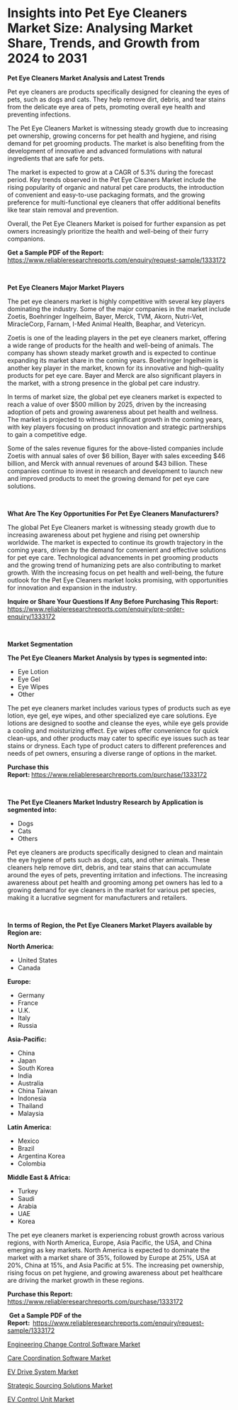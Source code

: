 <p><h1>Insights into Pet Eye Cleaners Market Size: Analysing Market Share, Trends, and Growth from 2024 to 2031</h1></p><p><strong>Pet Eye Cleaners Market Analysis and Latest Trends</strong></p>
<p><p>Pet eye cleaners are products specifically designed for cleaning the eyes of pets, such as dogs and cats. They help remove dirt, debris, and tear stains from the delicate eye area of pets, promoting overall eye health and preventing infections.</p><p>The Pet Eye Cleaners Market is witnessing steady growth due to increasing pet ownership, growing concerns for pet health and hygiene, and rising demand for pet grooming products. The market is also benefiting from the development of innovative and advanced formulations with natural ingredients that are safe for pets.</p><p>The market is expected to grow at a CAGR of 5.3% during the forecast period. Key trends observed in the Pet Eye Cleaners Market include the rising popularity of organic and natural pet care products, the introduction of convenient and easy-to-use packaging formats, and the growing preference for multi-functional eye cleaners that offer additional benefits like tear stain removal and prevention.</p><p>Overall, the Pet Eye Cleaners Market is poised for further expansion as pet owners increasingly prioritize the health and well-being of their furry companions.</p></p>
<p><strong>Get a Sample PDF of the Report:&nbsp;</strong> <a href="https://www.reliableresearchreports.com/enquiry/request-sample/1333172">https://www.reliableresearchreports.com/enquiry/request-sample/1333172</a></p>
<p>&nbsp;</p>
<p><strong>Pet Eye Cleaners Major Market Players</strong></p>
<p><p>The pet eye cleaners market is highly competitive with several key players dominating the industry. Some of the major companies in the market include Zoetis, Boehringer Ingelheim, Bayer, Merck, TVM, Akorn, Nutri-Vet, MiracleCorp, Farnam, I-Med Animal Health, Beaphar, and Vetericyn. </p><p>Zoetis is one of the leading players in the pet eye cleaners market, offering a wide range of products for the health and well-being of animals. The company has shown steady market growth and is expected to continue expanding its market share in the coming years. Boehringer Ingelheim is another key player in the market, known for its innovative and high-quality products for pet eye care. Bayer and Merck are also significant players in the market, with a strong presence in the global pet care industry.</p><p>In terms of market size, the global pet eye cleaners market is expected to reach a value of over $500 million by 2025, driven by the increasing adoption of pets and growing awareness about pet health and wellness. The market is projected to witness significant growth in the coming years, with key players focusing on product innovation and strategic partnerships to gain a competitive edge.</p><p>Some of the sales revenue figures for the above-listed companies include Zoetis with annual sales of over $6 billion, Bayer with sales exceeding $46 billion, and Merck with annual revenues of around $43 billion. These companies continue to invest in research and development to launch new and improved products to meet the growing demand for pet eye care solutions.</p></p>
<p>&nbsp;</p>
<p><strong>What Are The Key Opportunities For Pet Eye Cleaners Manufacturers?</strong></p>
<p><p>The global Pet Eye Cleaners market is witnessing steady growth due to increasing awareness about pet hygiene and rising pet ownership worldwide. The market is expected to continue its growth trajectory in the coming years, driven by the demand for convenient and effective solutions for pet eye care. Technological advancements in pet grooming products and the growing trend of humanizing pets are also contributing to market growth. With the increasing focus on pet health and well-being, the future outlook for the Pet Eye Cleaners market looks promising, with opportunities for innovation and expansion in the industry.</p></p>
<p><strong>Inquire or Share Your Questions If Any Before Purchasing This Report:</strong> <a href="https://www.reliableresearchreports.com/enquiry/pre-order-enquiry/1333172">https://www.reliableresearchreports.com/enquiry/pre-order-enquiry/1333172</a></p>
<p>&nbsp;</p>
<p><strong>Market Segmentation</strong></p>
<p><strong>The Pet Eye Cleaners Market Analysis by types is segmented into:</strong></p>
<p><ul><li>Eye Lotion</li><li>Eye Gel</li><li>Eye Wipes</li><li>Other</li></ul></p>
<p><p>The pet eye cleaners market includes various types of products such as eye lotion, eye gel, eye wipes, and other specialized eye care solutions. Eye lotions are designed to soothe and cleanse the eyes, while eye gels provide a cooling and moisturizing effect. Eye wipes offer convenience for quick clean-ups, and other products may cater to specific eye issues such as tear stains or dryness. Each type of product caters to different preferences and needs of pet owners, ensuring a diverse range of options in the market.</p></p>
<p><strong>Purchase this Report:&nbsp;</strong><a href="https://www.reliableresearchreports.com/purchase/1333172">https://www.reliableresearchreports.com/purchase/1333172</a></p>
<p>&nbsp;</p>
<p><strong>The Pet Eye Cleaners Market Industry Research by Application is segmented into:</strong></p>
<p><ul><li>Dogs</li><li>Cats</li><li>Others</li></ul></p>
<p><p>Pet eye cleaners are products specifically designed to clean and maintain the eye hygiene of pets such as dogs, cats, and other animals. These cleaners help remove dirt, debris, and tear stains that can accumulate around the eyes of pets, preventing irritation and infections. The increasing awareness about pet health and grooming among pet owners has led to a growing demand for eye cleaners in the market for various pet species, making it a lucrative segment for manufacturers and retailers.</p></p>
<p>&nbsp;</p>
<p><strong>In terms of Region, the Pet Eye Cleaners Market Players available by Region are:</strong></p>
<p>
    <p> <strong> North America: </strong>
        <ul>
            <li>United States</li>
            <li>Canada</li>
        </ul>
        </p> 
    <p> <strong> Europe: </strong>
        <ul>
            <li>Germany</li>
            <li>France</li>
            <li>U.K.</li>
            <li>Italy</li>
            <li>Russia</li>
        </ul>
        </p> 
    <p> <strong> Asia-Pacific: </strong>
        <ul>
            <li>China</li>
            <li>Japan</li>
            <li>South Korea</li>
            <li>India</li>
            <li>Australia</li>
            <li>China Taiwan</li>
            <li>Indonesia</li>
            <li>Thailand</li>
            <li>Malaysia</li>
        </ul>
        </p> 
    <p> <strong> Latin America: </strong>
        <ul>
            <li>Mexico</li>
            <li>Brazil</li>
            <li>Argentina Korea</li>
            <li>Colombia</li>
        </ul>
        </p> 
    <p> <strong> Middle East & Africa: </strong>
        <ul>
            <li>Turkey</li>
            <li>Saudi</li>
            <li>Arabia</li>
            <li>UAE</li>
            <li>Korea</li>
        </ul>
    </p>
    </p>
<p><p>The pet eye cleaners market is experiencing robust growth across various regions, with North America, Europe, Asia Pacific, the USA, and China emerging as key markets. North America is expected to dominate the market with a market share of 35%, followed by Europe at 25%, USA at 20%, China at 15%, and Asia Pacific at 5%. The increasing pet ownership, rising focus on pet hygiene, and growing awareness about pet healthcare are driving the market growth in these regions.</p></p>
<p><strong>Purchase this Report: </strong><a href="https://www.reliableresearchreports.com/purchase/1333172">https://www.reliableresearchreports.com/purchase/1333172</a></p>
<p>&nbsp;<strong>Get a Sample PDF of the Report:&nbsp;&nbsp;</strong><a href="https://www.reliableresearchreports.com/enquiry/request-sample/1333172">https://www.reliableresearchreports.com/enquiry/request-sample/1333172</a></p>
<p><strong></strong></p>
<p><p><a href="https://medium.com/@madiemoore67546/engineering-change-control-software-market-size-market-outlook-and-market-forecast-2024-to-2031-9d55826986a2">Engineering Change Control Software Market</a></p><p><a href="https://medium.com/@madiemoore67546/care-coordination-software-market-the-key-to-successful-business-strategy-forecast-till-2031-93e494766fc6">Care Coordination Software Market</a></p><p><a href="https://medium.com/@madiemoore67546/ev-drive-system-market-insights-into-market-cagr-market-trends-and-growth-strategies-a5a62d0828d7">EV Drive System Market</a></p><p><a href="https://medium.com/@madiemoore67546/strategic-sourcing-solutions-market-research-report-its-history-and-forecast-2024-to-2031-55764176d151">Strategic Sourcing Solutions Market</a></p><p><a href="https://medium.com/@madiemoore67546/ev-control-unit-market-size-and-market-trends-complete-industry-overview-2024-to-2031-969809004b48">EV Control Unit Market</a></p></p>